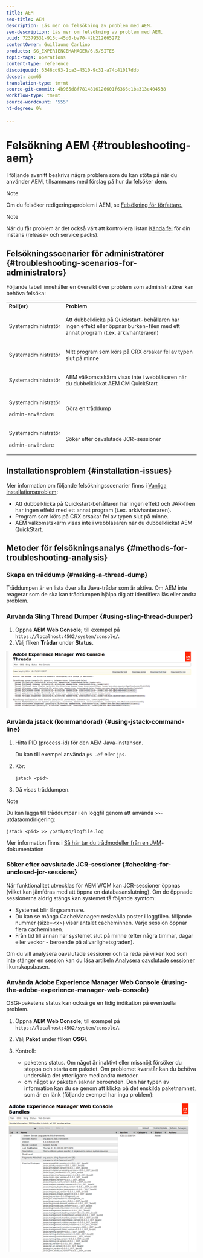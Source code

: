 ```yaml
---
title: AEM
seo-title: AEM
description: Läs mer om felsökning av problem med AEM.
seo-description: Läs mer om felsökning av problem med AEM.
uuid: 72379531-915c-45d0-ba70-42b212665272
contentOwner: Guillaume Carlino
products: SG_EXPERIENCEMANAGER/6.5/SITES
topic-tags: operations
content-type: reference
discoiquuid: 6346cd93-1ca3-4510-9c31-a74c41017ddb
docset: aem65
translation-type: tm+mt
source-git-commit: 4b965d8f7814816126601f6366c1ba313e404538
workflow-type: tm+mt
source-wordcount: '555'
ht-degree: 0%

---
```



# Felsökning AEM {#troubleshooting-aem}

I följande avsnitt beskrivs några problem som du kan stöta på när du använder AEM, tillsammans med förslag på hur du felsöker dem.

>[!NOTE]
>
>Om du felsöker redigeringsproblem i AEM, se [Felsökning för författare.](/help/sites-authoring/troubleshooting.md)

>[!NOTE]
>
>När du får problem är det också värt att kontrollera listan [Kända fel](/help/release-notes/known-issues.md) för din instans (release- och service packs).

## Felsökningsscenarier för administratörer {#troubleshooting-scenarios-for-administrators}

Följande tabell innehåller en översikt över problem som administratörer kan behöva felsöka:

<table>
 <tbody>
  <tr>
   <td><strong>Roll(er)</strong></td>
   <td><strong>Problem </strong></td>
  </tr>
  <tr>
   <td>Systemadministratör</td>
   <td><p>Att dubbelklicka på Quickstart-behållaren har ingen effekt eller öppnar burken-filen med ett annat program (t.ex. arkivhanteraren)</p> </td>
  </tr>
  <tr>
   <td><p>Systemadministratör</p> </td>
   <td><p>Mitt program som körs på CRX orsakar fel av typen slut på minne</p> </td>
  </tr>
  <tr>
   <td><p>Systemadministratör</p> </td>
   <td><p>AEM välkomstskärm visas inte i webbläsaren när du dubbelklickat AEM CM QuickStart</p> </td>
  </tr>
  <tr>
   <td><p>Systemadministratör</p> <p>admin-användare</p> </td>
   <td><p>Göra en tråddump</p> </td>
  </tr>
  <tr>
   <td><p>Systemadministratör</p> <p>admin-användare</p> </td>
   <td><p>Söker efter oavslutade JCR-sessioner</p> </td>
  </tr>
 </tbody>
</table>

## Installationsproblem {#installation-issues}

Mer information om följande felsökningsscenarier finns i [Vanliga installationsproblem](/help/sites-deploying/troubleshooting.md#common-installation-issues):

* Att dubbelklicka på Quickstart-behållaren har ingen effekt och JAR-filen har ingen effekt med ett annat program (t.ex. arkivhanteraren).
* Program som körs på CRX orsakar fel av typen slut på minne.
* AEM välkomstskärm visas inte i webbläsaren när du dubbelklickat AEM QuickStart.

## Metoder för felsökningsanalys {#methods-for-troubleshooting-analysis}

### Skapa en tråddump {#making-a-thread-dump}

Tråddumpen är en lista över alla Java-trådar som är aktiva. Om AEM inte reagerar som de ska kan tråddumpen hjälpa dig att identifiera lås eller andra problem.

### Använda Sling Thread Dumper {#using-sling-thread-dumper}

1. Öppna **AEM Web Console**; till exempel på `https://localhost:4502/system/console/`.
1. Välj fliken **Trådar** under **Status**.

![screen_shot_2012-02-13at43925pm](assets/screen_shot_2012-02-13at43925pm.png)

### Använda jstack (kommandorad) {#using-jstack-command-line}

1. Hitta PID (process-id) för den AEM Java-instansen.

   Du kan till exempel använda `ps -ef` eller `jps`.

1. Kör:

   `jstack <pid>`

1. Då visas tråddumpen.

>[!NOTE]
>
>Du kan lägga till tråddumpar i en loggfil genom att använda `>>`-utdataomdirigering:
>
>`jstack <pid> >> /path/to/logfile.log`

Mer information finns i [Så här tar du trådmodeller från en JVM](https://helpx.adobe.com/cq/kb/TakeThreadDump.html)-dokumentation

### Söker efter oavslutade JCR-sessioner {#checking-for-unclosed-jcr-sessions}

När funktionalitet utvecklas för AEM WCM kan JCR-sessioner öppnas (vilket kan jämföras med att öppna en databasanslutning). Om de öppnade sessionerna aldrig stängs kan systemet få följande symtom:

* Systemet blir långsammare.
* Du kan se många CacheManager: resizeAlla poster i loggfilen. följande nummer (size=&lt;x>) visar antalet cacheminnen. Varje session öppnar flera cacheminnen.
* Från tid till annan har systemet slut på minne (efter några timmar, dagar eller veckor - beroende på allvarlighetsgraden).

Om du vill analysera oavslutade sessioner och ta reda på vilken kod som inte stänger en session kan du läsa artikeln [Analysera oavslutade sessioner](https://helpx.adobe.com/crx/kb/AnalyzeUnclosedSessions.html) i kunskapsbasen.

### Använda Adobe Experience Manager Web Console {#using-the-adobe-experience-manager-web-console}

OSGi-paketens status kan också ge en tidig indikation på eventuella problem.

1. Öppna **AEM Web Console**; till exempel på `https://localhost:4502/system/console/`.
1. Välj **Paket** under fliken **OSGI**.
1. Kontroll:

   * paketens status. Om något är inaktivt eller missnöjt försöker du stoppa och starta om paketet. Om problemet kvarstår kan du behöva undersöka det ytterligare med andra metoder.
   * om något av paketen saknar beroenden. Den här typen av information kan du se genom att klicka på det enskilda paketnamnet, som är en länk (följande exempel har inga problem):

![screen_shot_2012-02-13at44706pm](assets/screen_shot_2012-02-13at44706pm.png)

